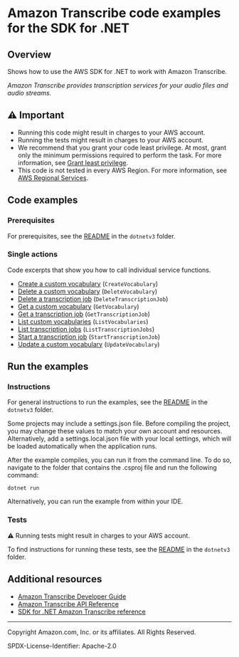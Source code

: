 <!--Generated by WRITEME on 2023-04-25 16:12:12.387121 (UTC)-->
# Amazon Transcribe code examples for the SDK for .NET

## Overview

Shows how to use the AWS SDK for .NET to work with Amazon Transcribe.

<!--custom.overview.start-->
<!--custom.overview.end-->

*Amazon Transcribe provides transcription services for your audio files and audio streams.*

## ⚠ Important

* Running this code might result in charges to your AWS account.
* Running the tests might result in charges to your AWS account.
* We recommend that you grant your code least privilege. At most, grant only the minimum permissions required to perform the task. For more information, see [Grant least privilege](https://docs.aws.amazon.com/IAM/latest/UserGuide/best-practices.html#grant-least-privilege).
* This code is not tested in every AWS Region. For more information, see [AWS Regional Services](https://aws.amazon.com/about-aws/global-infrastructure/regional-product-services).

<!--custom.important.start-->
<!--custom.important.end-->

## Code examples

### Prerequisites

For prerequisites, see the [README](../README.md#Prerequisites) in the `dotnetv3` folder.


<!--custom.prerequisites.start-->
<!--custom.prerequisites.end-->

### Single actions

Code excerpts that show you how to call individual service functions.

* [Create a custom vocabulary](Actions/TranscribeWrapper.Vocabularies.cs#L15) (`CreateVocabulary`)
* [Delete a custom vocabulary](Actions/TranscribeWrapper.Vocabularies.cs#L59) (`DeleteVocabulary`)
* [Delete a transcription job](Actions/TranscribeWrapper.cs#L99) (`DeleteTranscriptionJob`)
* [Get a custom vocabulary](Actions/TranscribeWrapper.Vocabularies.cs#L40) (`GetVocabulary`)
* [Get a transcription job](Actions/TranscribeWrapper.cs#L61) (`GetTranscriptionJob`)
* [List custom vocabularies](Actions/TranscribeWrapper.Vocabularies.cs#L78) (`ListVocabularies`)
* [List transcription jobs](Actions/TranscribeWrapper.cs#L80) (`ListTranscriptionJobs`)
* [Start a transcription job](Actions/TranscribeWrapper.cs#L26) (`StartTranscriptionJob`)
* [Update a custom vocabulary](Actions/TranscribeWrapper.Vocabularies.cs#L101) (`UpdateVocabulary`)

## Run the examples

### Instructions


For general instructions to run the examples, see the [README](../README.md#building-and-running-the-code-examples) in the `dotnetv3` folder.

Some projects may include a settings.json file. Before compiling the project,
you may change these values to match your own account and resources. Alternatively, add a settings.local.json file with
your local settings, which will be loaded automatically when the application runs.

After the example compiles, you can run it from the command line. To do so, navigate to
the folder that contains the .csproj file and run the following command:

```
dotnet run
```
Alternatively, you can run the example from within your IDE.


<!--custom.instructions.start-->
<!--custom.instructions.end-->



### Tests

⚠ Running tests might result in charges to your AWS account.


To find instructions for running these tests, see the [README](../README.md#Tests)
in the `dotnetv3` folder.



<!--custom.tests.start-->
<!--custom.tests.end-->

## Additional resources

* [Amazon Transcribe Developer Guide](https://docs.aws.amazon.com/transcribe/latest/dg/what-is.html)
* [Amazon Transcribe API Reference](https://docs.aws.amazon.com/transcribe/latest/APIReference/Welcome.html)
* [SDK for .NET Amazon Transcribe reference](https://docs.aws.amazon.com/sdkfornet/v3/apidocs/items/Transcribe/NTranscribe.html)

<!--custom.resources.start-->
<!--custom.resources.end-->

---

Copyright Amazon.com, Inc. or its affiliates. All Rights Reserved.

SPDX-License-Identifier: Apache-2.0